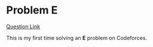 # Problem E
[Question Link](https://codeforces.com/contest/1200/problem/E)

This is my first time solving an **E** problem on Codeforces.
